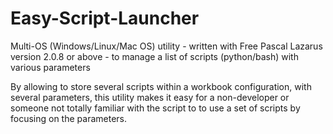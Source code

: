 # Easy-Script-Launcher
Multi-OS (Windows/Linux/Mac OS) utility - written with Free Pascal Lazarus version 2.0.8 or above - to manage a list of scripts (python/bash) with various parameters

By allowing to store several scripts within a workbook configuration, with several parameters, this utility makes it easy for a non-developer or someone not totally familiar with the script to
to use a set of scripts by focusing on the parameters.

